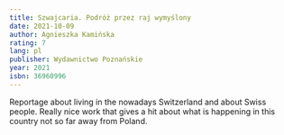 ```yaml
---
title: Szwajcaria. Podróż przez raj wymyślony
date: 2021-10-09
author: Agnieszka Kamińska
rating: 7
lang: pl
publisher: Wydawnictwo Poznańskie
year: 2021
isbn: 36960996
---
```


Reportage about living in the nowadays Switzerland and about Swiss people. Really nice work that gives
a hit about what is happening in this country not so far away from Poland.
